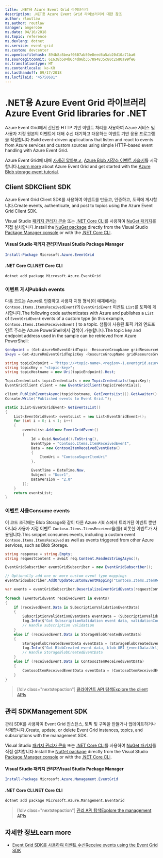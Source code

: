 ```yaml
---
title: .NET용 Azure Event Grid 라이브러리
description: .NET용 Azure Event Grid 라이브러리에 대한 참조
author: rloutlaw
ms.author: routlaw
manager: angerobe
ms.date: 04/16/2018
ms.topic: reference
ms.devlang: dotnet
ms.service: event-grid
ms.custom: devcenter
ms.openlocfilehash: 894b8a5beaf0507ab50e8eed6a5ab20d10a71ba6
ms.sourcegitcommit: 61638b504b6c4d96b357894835c80c2680a99fe6
ms.translationtype: HT
ms.contentlocale: ko-KR
ms.lasthandoff: 09/17/2018
ms.locfileid: "45750601"
---
```

# <a name="azure-event-grid-libraries-for-net"></a><span data-ttu-id="b6cf0-103">.NET용 Azure Event Grid 라이브러리</span><span class="sxs-lookup"><span data-stu-id="b6cf0-103">Azure Event Grid libraries for .NET</span></span>

<span data-ttu-id="b6cf0-104">Azure Event Grid에서 간단한 HTTP 기반 이벤트 처리를 사용하여 Azure 서비스 및 사용자 지정 원본의 이벤트에 대해 수신 대기하고 대응하는 이벤트 기반 응용 프로그램을 작성합니다.</span><span class="sxs-lookup"><span data-stu-id="b6cf0-104">Build event-driven applications that listen and react to events from Azure services and custom sources using simple HTTP-based event handling with Azure Event Grid.</span></span>

<span data-ttu-id="b6cf0-105">Azure Event Grid에 대해 [자세히 알아보고](/azure/event-grid/overview), [Azure Blob 저장소 이벤트 자습서](/azure/storage/blobs/storage-blob-event-quickstart-powershell)를 시작합니다.</span><span class="sxs-lookup"><span data-stu-id="b6cf0-105">[Learn more](/azure/event-grid/overview) about Azure Event Grid and get started with the [Azure Blob storage event tutorial](/azure/storage/blobs/storage-blob-event-quickstart-powershell).</span></span> 

## <a name="client-sdk"></a><span data-ttu-id="b6cf0-106">Client SDK</span><span class="sxs-lookup"><span data-stu-id="b6cf0-106">Client SDK</span></span>

<span data-ttu-id="b6cf0-107">Azure Event Grid Client SDK를 사용하여 이벤트를 만들고, 인증하고, 토픽에 게시합니다.</span><span class="sxs-lookup"><span data-stu-id="b6cf0-107">Create events, authenticate, and post to topics using the Azure Event Grid Client SDK.</span></span>

<span data-ttu-id="b6cf0-108">Visual Studio [패키지 관리자 콘솔][PackageManager] 또는 [.NET Core CLI][DotNetCLI]를 사용하여 [NuGet 패키지](https://www.nuget.org/packages/Microsoft.Azure.Management.Network.Fluent)를 직접 설치합니다.</span><span class="sxs-lookup"><span data-stu-id="b6cf0-108">Install the [NuGet package](https://www.nuget.org/packages/Microsoft.Azure.Management.Network.Fluent) directly from the Visual Studio [Package Manager console][PackageManager] or with the [.NET Core CLI][DotNetCLI].</span></span>

#### <a name="visual-studio-package-manager"></a><span data-ttu-id="b6cf0-109">Visual Studio 패키지 관리자</span><span class="sxs-lookup"><span data-stu-id="b6cf0-109">Visual Studio Package Manager</span></span>

```powershell
Install-Package Microsoft.Azure.EventGrid
```

#### <a name="net-core-cli"></a><span data-ttu-id="b6cf0-110">.NET Core CLI</span><span class="sxs-lookup"><span data-stu-id="b6cf0-110">.NET Core CLI</span></span>

```bash
dotnet add package Microsoft.Azure.EventGrid 
```

### <a name="publish-events"></a><span data-ttu-id="b6cf0-111">이벤트 게시</span><span class="sxs-lookup"><span data-stu-id="b6cf0-111">Publish events</span></span>

<span data-ttu-id="b6cf0-112">다음 코드는 Azure로 인증하고 사용자 지정 형식(이 예제에서는 `Contoso.Items.ItemsReceivedEvent`)의 `EventGridEvent` 이벤트 `List`를 토픽에 게시합니다.</span><span class="sxs-lookup"><span data-stu-id="b6cf0-112">The following code authenticates with Azure and publishes a `List` of  `EventGridEvent` events of a custom type (in this example, `Contoso.Items.ItemsReceivedEvent` ) to a topic.</span></span> <span data-ttu-id="b6cf0-113">샘플에 사용된 토픽 키와 엔드포인트 주소는 Azure PowerShell에서 검색이 가능합니다.</span><span class="sxs-lookup"><span data-stu-id="b6cf0-113">The topic key and endpoint address used in the sample can be retrieved from Azure PowerShell:</span></span>

```powershell
$endpoint = (Get-AzureRmEventGridTopic -ResourceGroupName gridResourceGroup -Name <topic-name>).Endpoint
$keys = Get-AzureRmEventGridTopicKey -ResourceGroupName gridResourceGroup -Name <topic-name>
```

```csharp
string topicEndpoint = "https://<topic-name>.<region>-1.eventgrid.azure.net/api/events";
string topicKey = "<topic-key>";
string topicHostname = new Uri(topicEndpoint).Host;

TopicCredentials topicCredentials = new TopicCredentials(topicKey);
EventGridClient client = new EventGridClient(topicCredentials);

client.PublishEventsAsync(topicHostname, GetEventsList()).GetAwaiter().GetResult();
Console.Write("Published events to Event Grid.");

static IList<EventGridEvent> GetEventsList()
{
    List<EventGridEvent> eventsList = new List<EventGridEvent>();
    for (int i = 0; i < 1; i++)
    {
        eventsList.Add(new EventGridEvent()
        {
            Id = Guid.NewGuid().ToString(),
            EventType = "Contoso.Items.ItemReceivedEvent",
            Data = new ContosoItemReceivedEventData()
            {
                ItemUri = "ContosoSuperItemUri"
            },

            EventTime = DateTime.Now,
            Subject = "Door1",
            DataVersion = "2.0"
        });
    }
    return eventsList;
}
```

### <a name="consume-events"></a><span data-ttu-id="b6cf0-114">이벤트 사용</span><span class="sxs-lookup"><span data-stu-id="b6cf0-114">Consume events</span></span>

<span data-ttu-id="b6cf0-115">이 코드 조각에는 Blob Storage와 같이 다른 Azure 서비스에서 트리거된 이벤트 뿐만 아니라 사용자 지정 이벤트 `Contoso.Items.ItemsReceived`을(를) 비롯한 이벤트가 사용됩니다.</span><span class="sxs-lookup"><span data-stu-id="b6cf0-115">This snippet consumes events, including a custom event `Contoso.Items.ItemsReceived` as well as events triggered from other Azure services, such as Blob Storage.</span></span>

```csharp
string response = string.Empty;
string requestContent = await req.Content.ReadAsStringAsync();

EventGridSubscriber eventGridSubscriber = new EventGridSubscriber();

// Optionally add one or more custom event type mappings
eventGridSubscriber.AddOrUpdateCustomEventMapping("Contoso.Items.ItemReceived", typeof(ContosoItemReceivedEventData));

var events = eventGridSubscriber.DeserializeEventGridEvents(requestContent);            
 
foreach (EventGridEvent receivedEvent in events)
{
    if (receivedEvent.Data is SubscriptionValidationEventData)
    {
        SubscriptionValidationEventData eventData = (SubscriptionValidationEventData)receivedEvent.Data;
        log.Info($"Got SubscriptionValidation event data, validationCode: {eventData.ValidationCode},  validationUrl: {eventData.ValidationUrl}, topic: {eventGridEvent.Topic}");
        // Handle subscription validation
    }
    else if (receivedEvent.Data is StorageBlobCreatedEventData)
    {
        StorageBlobCreatedEventData eventData = (StorageBlobCreatedEventData)receivedEvent.Data;
        log.Info($"Got BlobCreated event data, blob URI {eventData.Url}");
        // Handle StorageBlobCreatedEventData
    }
    else if (receivedEvent.Data is ContosoItemReceivedEventData)
    {
        ContosoItemReceivedEventData eventData = (ContosoItemReceivedEventData)receivedEvent.Data;
    }
}
```

> [!div class="nextstepaction"]
> [<span data-ttu-id="b6cf0-116">클라이언트 API 탐색</span><span class="sxs-lookup"><span data-stu-id="b6cf0-116">Explore the client APIs</span></span>](/dotnet/api/overview/azure/eventgrid/client)

## <a name="management-sdk"></a><span data-ttu-id="b6cf0-117">관리 SDK</span><span class="sxs-lookup"><span data-stu-id="b6cf0-117">Management SDK</span></span>

<span data-ttu-id="b6cf0-118">관리 SDK를 사용하여 Event Grid 인스턴스, 토픽 및 구독을 만들거나 업데이트하거나 삭제합니다.</span><span class="sxs-lookup"><span data-stu-id="b6cf0-118">Create, update, or delete Event Grid instances, topics, and subscriptions with the management SDK.</span></span>

<span data-ttu-id="b6cf0-119">Visual Studio [패키지 관리자 콘솔][PackageManager] 또는 [.NET Core CLI][DotNetCLI]를 사용하여 [NuGet 패키지](https://www.nuget.org/packages/Microsoft.Azure.Management.Network.Fluent)를 직접 설치합니다.</span><span class="sxs-lookup"><span data-stu-id="b6cf0-119">Install the [NuGet package](https://www.nuget.org/packages/Microsoft.Azure.Management.Network.Fluent) directly from the Visual Studio [Package Manager console][PackageManager] or with the [.NET Core CLI][DotNetCLI].</span></span>


#### <a name="visual-studio-package-manager"></a><span data-ttu-id="b6cf0-120">Visual Studio 패키지 관리자</span><span class="sxs-lookup"><span data-stu-id="b6cf0-120">Visual Studio Package Manager</span></span>

```powershell
Install-Package Microsoft.Azure.Management.EventGrid
```

#### <a name="net-core-cli"></a><span data-ttu-id="b6cf0-121">.NET Core CLI</span><span class="sxs-lookup"><span data-stu-id="b6cf0-121">.NET Core CLI</span></span>

```bash
dotnet add package Microsoft.Azure.Management.EventGrid
```

> [!div class="nextstepaction"]
> [<span data-ttu-id="b6cf0-122">관리 API 탐색</span><span class="sxs-lookup"><span data-stu-id="b6cf0-122">Explore the management APIs</span></span>](/dotnet/api/overview/azure/eventgrid/management)

## <a name="learn-more"></a><span data-ttu-id="b6cf0-123">자세한 정보</span><span class="sxs-lookup"><span data-stu-id="b6cf0-123">Learn more</span></span>

- [<span data-ttu-id="b6cf0-124">Event Grid SDK를 사용하여 이벤트 수신</span><span class="sxs-lookup"><span data-stu-id="b6cf0-124">Receive events using the Event Grid SDK</span></span>](/azure/event-grid/receive-events)

[PackageManager]: https://docs.microsoft.com/nuget/tools/package-manager-console
[DotNetCLI]: https://docs.microsoft.com/dotnet/core/tools/dotnet-add-package
